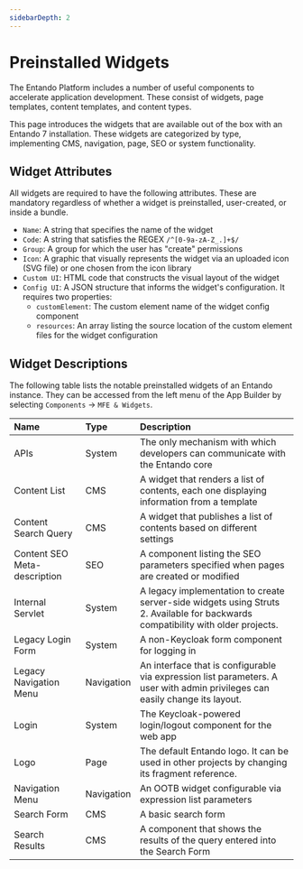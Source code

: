 ```yaml
---
sidebarDepth: 2
---
```


# Preinstalled Widgets


The Entando Platform includes a number of useful components to accelerate application development. These consist of widgets, page templates, content templates, and content types. 

This page introduces the widgets that are available out of the box with an Entando 7 installation. These widgets are categorized by type, implementing CMS, navigation, page, SEO or system functionality.

## Widget Attributes

All widgets are required to have the following attributes. These are mandatory regardless of whether a widget is preinstalled, user-created, or inside a bundle.

- `Name`: A string that specifies the name of the widget
- `Code`: A string that satisfies the REGEX `/^[0-9a-zA-Z_.]+$/`
- `Group`: A group for which the user has "create" permissions
- `Icon`: A graphic that visually represents the widget via an uploaded icon (SVG file) or one chosen from the icon library
- `Custom UI`: HTML code that constructs the visual layout of the widget
- `Config UI`: A JSON structure that informs the widget's configuration. It requires two properties:
   - `customElement`: The custom element name of the widget config component
   - `resources`: An array listing the source location of the custom element files for the widget configuration
## Widget Descriptions

The following table lists the notable preinstalled widgets of an Entando instance. They can be accessed from the left menu of the App Builder by selecting `Components` → `MFE & Widgets`.


| Name | Type | Description |
| :- | :- | :- |
| APIs | System | The only mechanism with which developers can communicate with the Entando core |
| Content List | CMS | A widget that renders a list of contents, each one displaying information from a template |
| Content Search Query | CMS | A widget that publishes a list of contents based on different settings |
| Content SEO Meta-description | SEO | A component listing the SEO parameters specified when pages are created or modified |
| Internal Servlet | System | A legacy implementation to create server-side widgets using Struts 2. Available for backwards compatibility with older projects. |
| Legacy Login Form | System | A non-Keycloak form component for logging in |
| Legacy Navigation Menu | Navigation | An interface that is configurable via expression list parameters. A user with admin privileges can easily change its layout. |
| Login | System | The Keycloak-powered login/logout component for the web app |
| Logo | Page | The default Entando logo. It can be used in other projects by changing its fragment reference. | 
| Navigation Menu | Navigation | An OOTB widget configurable via expression list parameters |
| Search Form | CMS | A basic search form |
| Search Results | CMS | A component that shows the results of the query entered into the Search Form |


